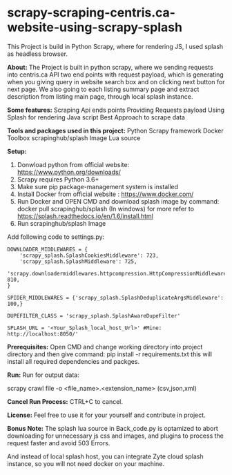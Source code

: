 # scrapy-scraping-centris.ca-website-using-scrapy-splash
This Project is build in Python Scrapy, where for rendering JS, I used splash as headless browser.

**About:**
The Project is built in python scrapy, where we sending requests into centris.ca API two end points with request payload, which is generating when you giving query in website search box and on clicking next button for next page. We also going to each listing summary page and extract description from listing main page, through local splash instance.


**Some features:**
Scraping Api ends points 
Providing Requests payload
Using Splash for rendering Java script
Best Approach to scrape  data



**Tools and packages used in this project:**
Python
Scrapy framework
Docker Toolbox
scrapinghub/splash Image
Lua source



**Setup:**

1. Donwload python from official website: https://www.python.org/downloads/
2. Scrapy requires Python 3.6+
3. Make sure pip package-management system is installed
4. Install Docker from official website : https://www.docker.com/
5. Run Docker and OPEN CMD and download splash image by command:
    docker pull scrapinghub/splash (In windows)
    for more refer to https://splash.readthedocs.io/en/1.6/install.html
6. Run scrapinghub/splash Image 

Add following code to settings.py:

```
DOWNLOADER_MIDDLEWARES = {
    'scrapy_splash.SplashCookiesMiddleware': 723,
    'scrapy_splash.SplashMiddleware': 725,
    'scrapy.downloadermiddlewares.httpcompression.HttpCompressionMiddleware': 810,
}

SPIDER_MIDDLEWARES = {'scrapy_splash.SplashDeduplicateArgsMiddleware': 100,}

DUPEFILTER_CLASS = 'scrapy_splash.SplashAwareDupeFilter'

SPLASH_URL = '<Your_Splash_local_host_Url>' #Mine: http://localhost:8050/'

```

**Prerequisites:**
Open CMD and change working directory into project directory and then give command:
pip install -r requirements.txt
this will install all required dependencies and packges.

**Run:**
Run for output data:

scrapy crawl file -o <file_name>.<extension_name> (csv,json,xml)

**Cancel Run Process:**
CTRL+C to cancel.

**License:**
Feel free to use it for your yourself and contribute in project.

**Bonus Note:**
The splash lua source in Back_code.py is optamized to abort downloading for unnecessary js css and images, and plugins to process the request
faster and avoid 503 Errors. 
    
And instead of local splash host, you can integrate Zyte cloud splash instance, so you will not need docker on your machine.
